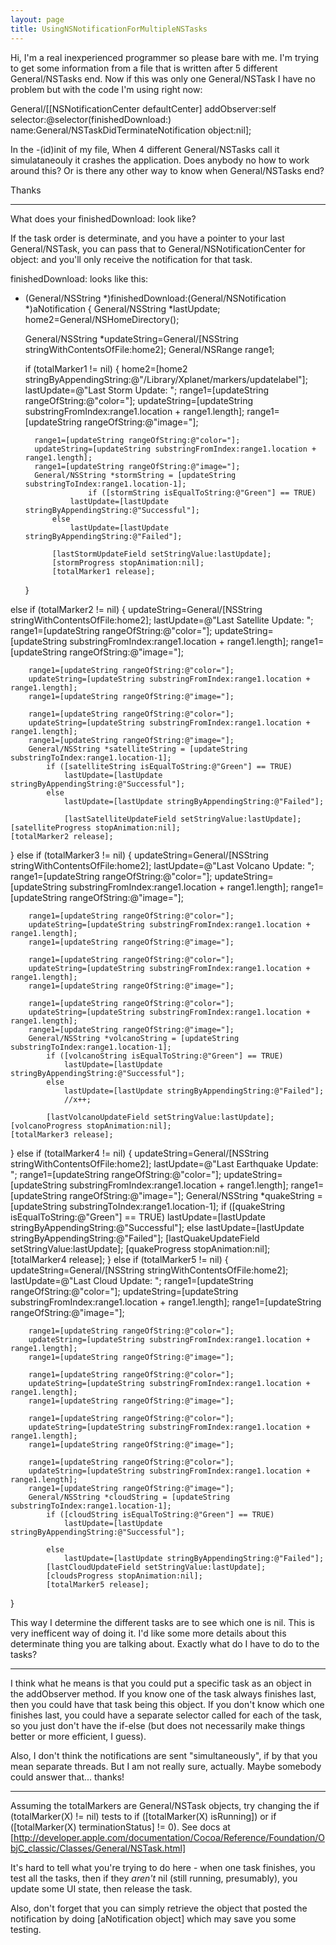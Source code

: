 ```yaml
---
layout: page
title: UsingNSNotificationForMultipleNSTasks
---
```


Hi,
I'm a real inexperienced programmer so please bare with me.  I'm trying to get some information from a file that is written after 5 different General/NSTasks end.  Now if this was only one General/NSTask I have no problem but with the code I'm using right now:

General/[[NSNotificationCenter defaultCenter] addObserver:self 
            selector:@selector(finishedDownload:) 
            name:General/NSTaskDidTerminateNotification 
            object:nil];
			
In the -(id)init of my file, When 4 different General/NSTasks call it simulataneouly it crashes the application. Does anybody no how to work around this?  Or is there any other way to know when General/NSTasks end?

Thanks

----

What does your     finishedDownload: look like?

If the task order is determinate, and you have a pointer to your last General/NSTask, you can pass that to General/NSNotificationCenter for     object: and you'll only receive the notification for that task.

finishedDownload: looks like this:
    
- (General/NSString *)finishedDownload:(General/NSNotification *)aNotification {
	General/NSString *lastUpdate;
	home2=General/NSHomeDirectory();
	
	General/NSString *updateString=General/[NSString stringWithContentsOfFile:home2];
		General/NSRange range1;

	if (totalMarker1 != nil) {
home2=[home2 stringByAppendingString:@"/Library/Xplanet/markers/updatelabel"];
			lastUpdate=@"Last Storm Update: ";
			range1=[updateString rangeOfString:@"color="];
			updateString=[updateString substringFromIndex:range1.location + range1.length];
			range1=[updateString rangeOfString:@"image="];
			
			
		range1=[updateString rangeOfString:@"color="];
        updateString=[updateString substringFromIndex:range1.location + range1.length];
		range1=[updateString rangeOfString:@"image="];
		General/NSString *stormString = [updateString substringToIndex:range1.location-1];
					if ([stormString isEqualToString:@"Green"] == TRUE)
				lastUpdate=[lastUpdate stringByAppendingString:@"Successful"];
			else
				lastUpdate=[lastUpdate stringByAppendingString:@"Failed"];
			
			[lastStormUpdateField setStringValue:lastUpdate];
			[stormProgress stopAnimation:nil];
			[totalMarker1 release];
	}

else if (totalMarker2 != nil) {
	updateString=General/[NSString stringWithContentsOfFile:home2];
	lastUpdate=@"Last Satellite Update: ";
		range1=[updateString rangeOfString:@"color="];
        updateString=[updateString substringFromIndex:range1.location + range1.length];
		range1=[updateString rangeOfString:@"image="];
		
		range1=[updateString rangeOfString:@"color="];
        updateString=[updateString substringFromIndex:range1.location + range1.length];
		range1=[updateString rangeOfString:@"image="];
		
		range1=[updateString rangeOfString:@"color="];
        updateString=[updateString substringFromIndex:range1.location + range1.length];
		range1=[updateString rangeOfString:@"image="];
		General/NSString *satelliteString = [updateString substringToIndex:range1.location-1];
			if ([satelliteString isEqualToString:@"Green"] == TRUE)
				lastUpdate=[lastUpdate stringByAppendingString:@"Successful"];
			else
				lastUpdate=[lastUpdate stringByAppendingString:@"Failed"];
				
				[lastSatelliteUpdateField setStringValue:lastUpdate];
	[satelliteProgress stopAnimation:nil];
	[totalMarker2 release];
			
}
else if (totalMarker3 != nil) {
	updateString=General/[NSString stringWithContentsOfFile:home2];
		lastUpdate=@"Last Volcano Update: ";
		range1=[updateString rangeOfString:@"color="];
        updateString=[updateString substringFromIndex:range1.location + range1.length];
		range1=[updateString rangeOfString:@"image="];
		
		
		range1=[updateString rangeOfString:@"color="];
        updateString=[updateString substringFromIndex:range1.location + range1.length];
		range1=[updateString rangeOfString:@"image="];
		
		range1=[updateString rangeOfString:@"color="];
        updateString=[updateString substringFromIndex:range1.location + range1.length];
		range1=[updateString rangeOfString:@"image="];
		
		range1=[updateString rangeOfString:@"color="];
        updateString=[updateString substringFromIndex:range1.location + range1.length];
		range1=[updateString rangeOfString:@"image="];
		General/NSString *volcanoString = [updateString substringToIndex:range1.location-1];
			if ([volcanoString isEqualToString:@"Green"] == TRUE)
				lastUpdate=[lastUpdate stringByAppendingString:@"Successful"];
			else
				lastUpdate=[lastUpdate stringByAppendingString:@"Failed"];
				//x++;
			
			[lastVolcanoUpdateField setStringValue:lastUpdate];
	[volcanoProgress stopAnimation:nil];
    [totalMarker3 release];
}
else if (totalMarker4 != nil) {
	updateString=General/[NSString stringWithContentsOfFile:home2];
lastUpdate=@"Last Earthquake Update: ";
		range1=[updateString rangeOfString:@"color="];
        updateString=[updateString substringFromIndex:range1.location + range1.length];
		range1=[updateString rangeOfString:@"image="];
		General/NSString *quakeString = [updateString substringToIndex:range1.location-1];
			if ([quakeString isEqualToString:@"Green"] == TRUE)
				lastUpdate=[lastUpdate stringByAppendingString:@"Successful"];
			else
				lastUpdate=[lastUpdate stringByAppendingString:@"Failed"];
			[lastQuakeUpdateField setStringValue:lastUpdate];
			[quakeProgress stopAnimation:nil];
			[totalMarker4 release];
}
else if (totalMarker5 != nil) {
	updateString=General/[NSString stringWithContentsOfFile:home2];
		lastUpdate=@"Last Cloud Update: ";
		range1=[updateString rangeOfString:@"color="];
        updateString=[updateString substringFromIndex:range1.location + range1.length];
		range1=[updateString rangeOfString:@"image="];
		
		range1=[updateString rangeOfString:@"color="];
        updateString=[updateString substringFromIndex:range1.location + range1.length];
		range1=[updateString rangeOfString:@"image="];
		
		range1=[updateString rangeOfString:@"color="];
        updateString=[updateString substringFromIndex:range1.location + range1.length];
		range1=[updateString rangeOfString:@"image="];
		
		range1=[updateString rangeOfString:@"color="];
        updateString=[updateString substringFromIndex:range1.location + range1.length];
		range1=[updateString rangeOfString:@"image="];
		
		range1=[updateString rangeOfString:@"color="];
        updateString=[updateString substringFromIndex:range1.location + range1.length];
		range1=[updateString rangeOfString:@"image="];
		General/NSString *cloudString = [updateString substringToIndex:range1.location-1];
			if ([cloudString isEqualToString:@"Green"] == TRUE)
				lastUpdate=[lastUpdate stringByAppendingString:@"Successful"];
			
			else
				lastUpdate=[lastUpdate stringByAppendingString:@"Failed"];
			[lastCloudUpdateField setStringValue:lastUpdate];
			[cloudsProgress stopAnimation:nil];
			[totalMarker5 release];
			
}

This way I determine the different tasks are to see which one is nil.  This is very inefficent way of doing it.  I'd like some more details about this determinate thing you are talking about.  Exactly what do I have to do to the tasks?

----

I think what he means is that you could put a specific task as an object in the addObserver method. If you know one of the task always finishes last, then you could have that task being this object. If you don't know which one finishes last, you could have a separate selector called for each of the task, so you just don't have the if-else (but does not necessarily make things better or more efficient, I guess).

Also, I don't think the notifications are sent "simultaneously", if by that you mean separate threads. But I am not really sure, actually. Maybe somebody could answer that... thanks!

----

Assuming the     totalMarkers are General/NSTask objects, try changing the     if (totalMarker(X) != nil) tests to     if ([totalMarker(X) isRunning]) or     if ([totalMarker(X) terminationStatus] != 0). See docs at [http://developer.apple.com/documentation/Cocoa/Reference/Foundation/ObjC_classic/Classes/General/NSTask.html]

It's hard to tell what you're trying to do here - when one task finishes, you test all the tasks, then if they *aren't* nil (still running, presumably),  you update some UI state, then release the task.

Also, don't forget that you can simply retrieve the object that posted the notification by doing     [aNotification object] which may save you some testing.
